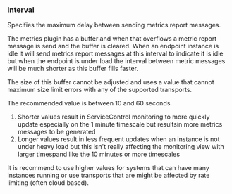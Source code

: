 ### Interval

Specifies the maximum delay between sending metrics report messages.

The metrics plugin has a buffer and when that overflows a metric report message is send and the buffer is cleared. When an endpoint instance is idle it will send metrics report messages at this interval to indicate it is idle but when the endpoint is under load the interval between metric messages will be much shorter as this buffer fills faster.

The size of this buffer cannot be adjusted and uses a value that cannot maximum size limit errors with any of the supported transports.

The recommended value is between 10 and 60 seconds.

1. Shorter values result in ServiceControl monitoring to more quickly update especially on the 1 minute timescale but resultsin more metrics messages to be generated
2. Longer values result in less frequent updates when an instance is not under heavy load but this isn't really affecting the monitoring view with larger timespand like the 10 minutes or more timescales

It is recommend to use higher values for systems that can have many instances running or use transports that are might be affected by rate limiting (often cloud based).

